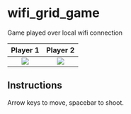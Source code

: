 # wifi_grid_game
Game played over local wifi connection

Player 1                   |  Player 2
:-------------------------:|:-------------------------:
![](https://github.com/bfaure/wifi_grid_game/blob/master/screenshot_windows.PNG)  |  ![](https://github.com/bfaure/wifi_grid_game/blob/master/screenshot_mac.png)

## Instructions
Arrow keys to move, spacebar to shoot.
